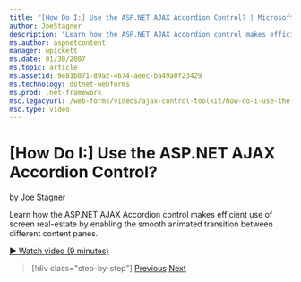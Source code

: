 ```yaml
---
title: "[How Do I:] Use the ASP.NET AJAX Accordion Control? | Microsoft Docs"
author: JoeStagner
description: "Learn how the ASP.NET AJAX Accordion control makes efficient use of screen real-estate by enabling the smooth animated transition between different content p..."
ms.author: aspnetcontent
manager: wpickett
ms.date: 01/30/2007
ms.topic: article
ms.assetid: 9e81b071-89a2-4674-aeec-ba49a0f23429
ms.technology: dotnet-webforms
ms.prod: .net-framework
msc.legacyurl: /web-forms/videos/ajax-control-toolkit/how-do-i-use-the-aspnet-ajax-accordion-control
msc.type: video
---
```

[How Do I:] Use the ASP.NET AJAX Accordion Control?
====================
by [Joe Stagner](https://github.com/JoeStagner)

Learn how the ASP.NET AJAX Accordion control makes efficient use of screen real-estate by enabling the smooth animated transition between different content panes.

[&#9654; Watch video (9 minutes)](https://channel9.msdn.com/Blogs/ASP-NET-Site-Videos/how-do-i-use-the-aspnet-ajax-accordion-control)

>[!div class="step-by-step"]
[Previous](how-do-i-use-the-aspnet-ajax-alwaysvisible-control-extender.md)
[Next](how-do-i-use-the-aspnet-ajax-collapsable-panel-extender.md)